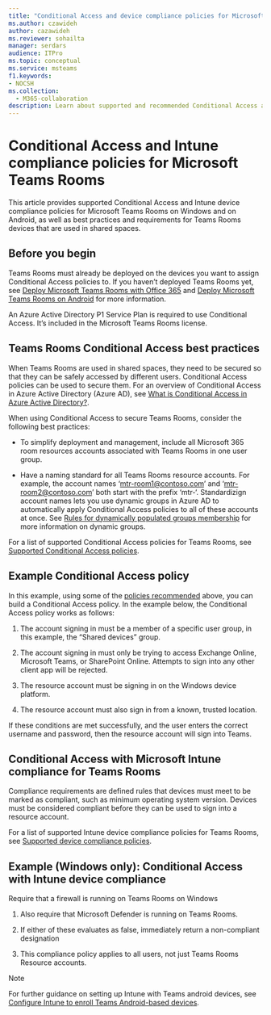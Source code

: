 ```yaml
---
title: "Conditional Access and device compliance policies for Microsoft Teams Rooms"
ms.author: czawideh
author: cazawideh
ms.reviewer: sohailta
manager: serdars
audience: ITPro
ms.topic: conceptual
ms.service: msteams
f1.keywords:
- NOCSH
ms.collection: 
  - M365-collaboration
description: Learn about supported and recommended Conditional Access and Intune device compliance policies for Microsoft Teams Rooms.
---
```


# Conditional Access and Intune compliance policies for Microsoft Teams Rooms

This article provides supported Conditional Access and Intune device compliance policies for Microsoft Teams Rooms on Windows and on Android, as well as best
practices and requirements for Teams Rooms devices that are used in shared spaces.

## Before you begin

Teams Rooms must already be deployed on the devices you want to assign
Conditional Access policies to. If you haven’t deployed Teams Rooms yet,
see [Deploy Microsoft Teams Rooms with Office 365](/rooms/with-office-365.md)
and [Deploy Microsoft Teams Rooms on Android](collab-bar-deploy.md)
for more information.

An Azure Active Directory P1 Service Plan is required to use Conditional
Access. It’s included in the Microsoft Teams Rooms license.

## Teams Rooms Conditional Access best practices 

When Teams Rooms are used in shared spaces, they need to be secured so
that they can be safely accessed by different users. Conditional Access
policies can be used to secure them. For an overview of Conditional
Access in Azure Active Directory (Azure AD), see [What is Conditional
Access in Azure Active Directory?](/azure/active-directory/conditional-access/overview).

When using Conditional Access to secure Teams Rooms, consider the
following best practices:

-   To simplify deployment and management, include all Microsoft 365
    room resources accounts associated with Teams Rooms in one user
    group.

-   Have a naming standard for all Teams Rooms resource accounts. For
    example, the account names ‘mtr-room1@contoso.com’ and
    ‘mtr-room2@contoso.com’ both start with the prefix ‘mtr-‘.
    Standardizign account names lets you use dynamic groups in Azure AD
    to automatically apply Conditional Access policies to all of these
    accounts at once. See [Rules for dynamically populated groups membership](/azure/active-directory/enterprise-users/groups-dynamic-membership) for more information on dynamic groups.

For a list of supported Conditional Access policies for Teams Rooms, see [Supported Conditional Access policies](supported-ca-and-compliance-policies.md#supported-conditional-access-policies).

## Example Conditional Access policy
 
In this example, using some of the <u>policies recommended</u> above,
you can build a Conditional Access policy. In the example below, the
Conditional Access policy works as follows: 

1.  The account signing in must be a member of a specific user group, in
    this example, the “Shared devices” group.

2.  The account signing in must only be trying to access Exchange
    Online, Microsoft Teams, or SharePoint Online. Attempts to sign into
    any other client app will be rejected.

3.  The resource account must be signing in on the Windows device
    platform.

4.  The resource account must also sign in from a known, trusted
    location.

If these conditions are met successfully, and the user enters the
correct username and password, then the resource account will sign into
Teams.

## Conditional Access with Microsoft Intune compliance for Teams Rooms

Compliance requirements are defined rules that devices must meet to be
marked as compliant, such as minimum operating system version. Devices
must be considered compliant before they can be used to sign into a
resource account.

For a list of supported Intune device compliance policies for Teams Rooms, see [Supported device compliance policies](supported-ca-and-compliance-policies.md#supported-device-compliance-policies).

## Example (Windows only): Conditional Access with Intune device compliance 

Require that a firewall is running on Teams Rooms on Windows

1.  Also require that Microsoft Defender is running on Teams Rooms. 

2.  If either of these evaluates as false, immediately return a
    non-compliant designation 

3.  This compliance policy applies to all users, not just Teams Rooms
    Resource accounts. 

> [!NOTE]
> For further guidance on setting up Intune with Teams android devices, see [Configure Intune to enroll Teams Android-based devices](phones-displays-deploy.md#configure-intune-to-enroll-teams-android-based-devices).
